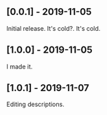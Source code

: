 ## [0.0.1] - 2019-11-05

Initial release.
It's cold?. It's cold.

## [1.0.0] - 2019-11-05
I made it.

## [1.0.1] - 2019-11-07
Editing descriptions.